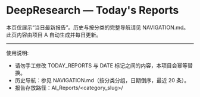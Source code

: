 # DeepResearch — Today's Reports

本页仅展示“当日最新报告”。历史与按分类的完整导航请见 NAVIGATION.md。此页内容由项目 A 自动生成并每日更新。

---

使用说明:
- 请勿手工修改 TODAY_REPORTS 与 DATE 标记之间的内容，本项目会幂等替换。
- 历史导航：参见 NAVIGATION.md（按分类分组，日期倒序，最近 20 条）。
- 报告存放路径：AI_Reports/<category_slug>/<title>-<date>--v<edition>.md

---

相关文档:
- NAVIGATION.md
- PROJECT_OVERVIEW.md

---

<!-- BEGIN TODAY_REPORTS -->
## 最新报告
- [浙江老板花3000元挽回约800万损失 - 2025-09-13](AI_Reports/cai-jing-yu-shang-ye/zhe-jiang-lao-ban-hua-3000yuan-wan-hui-yue-800mo-sun-shi-2025-09-13--v1.md) (v1) [来源]([https://www.baidu.com/s?wd=%E6%B5%99%E6%B1%9F%E8%80%81%E6%9D%BF%E8%8A%B13000%E5%85%83%E6%8C%BD%E5%9B%9E%E7%BA%A6800%E4%B8%87%E6%8D%9F%E5%A4%B1&sa=fyb_news&rsv_dl=fyb_news](https://www.baidu.com/s?wd=%E6%B5%99%E6%B1%9F%E8%80%81%E6%9D%BF%E8%8A%B13000%E5%85%83%E6%8C%BD%E5%9B%9E%E7%BA%A6800%E4%B8%87%E6%8D%9F%E5%A4%B1&sa=fyb_news&rsv_dl=fyb_news))
- [存款去哪了？央行数据揭秘 - 2025-09-13](AI_Reports/jing-ji-yu-shi-chang/cun-kuan-qu-na-liao-yang-xing-shu-ju-jie-mi-2025-09-13--v1.md) (v1) [来源](https://www.baidu.com/s?wd=%E5%AD%98%E6%AC%BE%E5%8E%BB%E5%93%AA%E4%BA%86%EF%BC%9F%E5%A4%AE%E8%A1%8C%E6%95%B0%E6%8D%AE%E6%8F%AD%E7%A7%98&sa=fyb_news&rsv_dl=fyb_news)
- [柯克案枪手落网：遭父亲“举报” - 2025-09-13](AI_Reports/she-hui-yu-fa-zhi/ke-ke-an-qiang-shou-luo-wang-zao-fu-qin-ju-bao-2025-09-13--v1.md) (v1) [来源](https://www.baidu.com/s?wd=%E6%9F%AF%E5%85%8B%E6%A1%88%E6%9E%AA%E6%89%8B%E8%90%BD%E7%BD%91%EF%BC%9A%E9%81%AD%E7%88%B6%E4%BA%B2%E2%80%9C%E4%B8%BE%E6%8A%A5%E2%80%9D&sa=fyb_news&rsv_dl=fyb_news)
- [过水门！最高礼遇迎接志愿军烈士 - 2025-09-13](AI_Reports/shi-zheng-yu-guo-ji/guo-shui-men-zui-gao-li-yu-ying-jie-zhi-yuan-jun-lie-shi-2025-09-13--v1.md) (v1) [来源](https://www.baidu.com/s?wd=%E8%BF%87%E6%B0%B4%E9%97%A8%EF%BC%81%E6%9C%80%E9%AB%98%E7%A4%BC%E9%81%87%E8%BF%8E%E6%8E%A5%E5%BF%97%E6%84%BF%E5%86%9B%E7%83%88%E5%A3%AB&sa=fyb_news&rsv_dl=fyb_news)
- [山河永念 英雄归乡 - 2025-09-13](AI_Reports/shi-zheng-yu-guo-ji/shan-he-yong-nian-ying-xiong-gui-xiang-2025-09-13--v1.md) (v1) [来源](https://www.baidu.com/s?wd=%E5%B1%B1%E6%B2%B3%E6%B0%B8%E5%BF%B5+%E8%8B%B1%E9%9B%84%E5%BD%92%E4%B9%A1&sa=fyb_news&rsv_dl=fyb_news)
<!-- END TODAY_REPORTS -->
